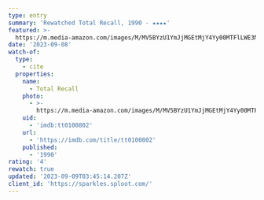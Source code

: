 ```yaml
---
type: entry
summary: 'Rewatched Total Recall, 1990 - ★★★★'
featured: >-
  https://m.media-amazon.com/images/M/MV5BYzU1YmJjMGEtMjY4Yy00MTFlLWE3NTUtNzI3YjkwZTMxZjZmXkEyXkFqcGdeQXVyNDc2NjEyMw@@._V1_SX300.jpg
date: '2023-09-08'
watch-of:
  type:
    - cite
  properties:
    name:
      - Total Recall
    photo:
      - >-
        https://m.media-amazon.com/images/M/MV5BYzU1YmJjMGEtMjY4Yy00MTFlLWE3NTUtNzI3YjkwZTMxZjZmXkEyXkFqcGdeQXVyNDc2NjEyMw@@._V1_SX300.jpg
    uid:
      - 'imdb:tt0100802'
    url:
      - 'https://imdb.com/title/tt0100802'
    published:
      - '1990'
rating: '4'
rewatch: true
updated: '2023-09-09T03:45:14.207Z'
client_id: 'https://sparkles.sploot.com/'
---
```


